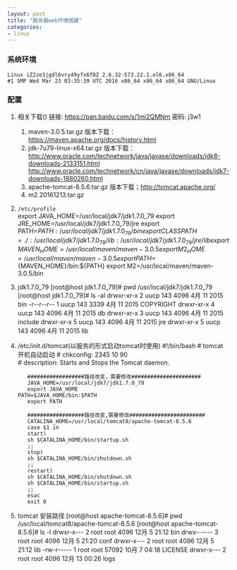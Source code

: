 ```yaml
---
layout: post
title: "服务器web环境搭建"
categories:
- linus
---
```


### 系统环境 ###
    Linux iZ2ze3jgdl6vry49yfx6f8Z 2.6.32-573.22.1.el6.x86_64 
    #1 SMP Wed Mar 23 03:35:39 UTC 2016 x86_64 x86_64 x86_64 GNU/Linux

### 配置 ###
1. 相关下载() 链接: https://pan.baidu.com/s/1mi2QMNm 密码: j3w1
   1. maven-3.0.5.tar.gz	版本下载：https://maven.apache.org/docs/history.html
   2. jdk-7u79-linux-x64.tar.gz    版本下载：<br/>http://www.oracle.com/technetwork/java/javase/downloads/jdk8-downloads-2133151.html<br/>http://www.oracle.com/technetwork/cn/java/javase/downloads/jdk7-downloads-1880260.html<br/>
   3. apache-tomcat-8.5.6.tar.gz    版本下载；http://tomcat.apache.org/
   4. m2.20161213.tar.gz

2. `/etc/profile`<br/>
        export JAVA_HOME=/usr/local/jdk7/jdk1.7.0_79
        export JRE_HOME=/usr/local/jdk7/jdk1.7.0_79/jre
        export PATH=$PATH:/usr/local/jdk7/jdk1.7.0_79/bin
        export CLASSPATH=./:/usr/local/jdk7/jdk1.7.0_79/lib:/usr/local/jdk7/jdk1.7.0_79/jre/lib
        export MAVEN_HOME=/usr/local/maven/maven-3.0.5
        export M2_HOME=/usr/local/maven/maven-3.0.5
        export PATH=${MAVEN_HOME}/bin:${PATH}
        export M2=/usr/local/maven/maven-3.0.5/bin
3. jdk1.7.0_79
        [root@host jdk1.7.0_79]# pwd
        /usr/local/jdk7/jdk1.7.0_79
        [root@host jdk1.7.0_79]# ls -al
        drwxr-xr-x 2 uucp  143     4096 4月  11 2015 bin
        -r--r--r-- 1 uucp  143     3339 4月  11 2015 COPYRIGHT
        drwxr-xr-x 4 uucp  143     4096 4月  11 2015 db
        drwxr-xr-x 3 uucp  143     4096 4月  11 2015 include
        drwxr-xr-x 5 uucp  143     4096 4月  11 2015 jre
        drwxr-xr-x 5 uucp  143     4096 4月  11 2015 lib

4. /etc/init.d/tomcat(以服务的形式启动tomcat时使用)
          #!/bin/bash
          # tomcat 开机自动启动
          # chkconfig: 2345 10 90  
          # description: Starts and Stops the Tomcat daemon. 
          
          ##################路径改变，需要修改######################
          JAVA_HOME=/usr/local/jdk7/jdk1.7.0_79
          export JAVA_HOME                                                         PATH=$JAVA_HOME/bin:$PATH
          export PATH 
          
          ##################路径改变,需要修改########################
          CATALINA_HOME=/usr/local/tomcat8/apache-tomcat-8.5.6
          case $1 in
          start)
          sh $CATALINA_HOME/bin/startup.sh
          ;;
          stop)
          sh $CATALINA_HOME/bin/shutdown.sh
          ;;
          restart)
          sh $CATALINA_HOME/bin/shutdown.sh
          sh $CATALINA_HOME/bin/startup.sh
          ;;
          esac
          exit 0


5.  tomcat 安装路径
          [root@host apache-tomcat-8.5.6]# pwd
          /usr/local/tomcat8/apache-tomcat-8.5.6
          [root@host apache-tomcat-8.5.6]# ls -l
          drwxr-x--- 2 root root  4096 12月  5 21:12 bin
          drwx------ 3 root root  4096 12月  5 21:20 conf
          drwxr-x--- 2 root root  4096 12月  5 21:12 lib
          -rw-r----- 1 root root 57092 10月  7 04:18 LICENSE
          drwxr-x--- 2 root root  4096 12月 13 00:26 logs
          